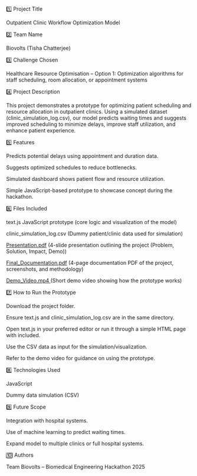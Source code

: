 1️⃣ Project Title

Outpatient Clinic Workflow Optimization Model

2️⃣ Team Name

Biovolts (Tisha Chatterjee)

3️⃣ Challenge Chosen

Healthcare Resource Optimisation – Option 1: Optimization algorithms for staff scheduling, room allocation, or appointment systems

4️⃣ Project Description

This project demonstrates a prototype for optimizing patient scheduling and resource allocation in outpatient clinics. Using a simulated dataset (clinic_simulation_log.csv), our model predicts waiting times and suggests improved scheduling to minimize delays, improve staff utilization, and enhance patient experience.

5️⃣ Features

Predicts potential delays using appointment and duration data.

Suggests optimized schedules to reduce bottlenecks.

Simulated dashboard shows patient flow and resource utilization.

Simple JavaScript-based prototype to showcase concept during the hackathon.

6️⃣ Files Included

text.js	JavaScript prototype (core logic and visualization of the model)

clinic_simulation_log.csv	(Dummy patient/clinic data used for simulation)

[Presentation.pdf](https://docs.google.com/presentation/d/16PcKfqLhId1PwCR6CMc2HSl9BFXTeOW2mU-ny2Z2NHM/edit?usp=sharing)   (4-slide presentation outlining the project (Problem, Solution, Impact, Demo))

[Final_Documentation.pdf](https://docs.google.com/document/d/1rM1SO5iHkJJkXot0najPL0DrNe_e0XwhTcXvRjlJHqA/edit?usp=sharing)  (4-page documentation PDF of the project, screenshots, and methodology)

[Demo_Video.mp4 ](https://drive.google.com/open?id=1jv1IEJejC5XLRKd7LCCfdIhdFLswcTkp) (Short demo video showing how the prototype works)

7️⃣ How to Run the Prototype

Download the project folder.

Ensure text.js and clinic_simulation_log.csv are in the same directory.

Open text.js in your preferred editor or run it through a simple HTML page with <script src="text.js"></script> included.

Use the CSV data as input for the simulation/visualization.

Refer to the demo video for guidance on using the prototype.

8️⃣ Technologies Used

JavaScript

Dummy data simulation (CSV)

9️⃣ Future Scope

Integration with hospital systems.

Use of machine learning to predict waiting times.

Expand model to multiple clinics or full hospital systems.

🔟 Authors

Team Biovolts – Biomedical Engineering Hackathon 2025
